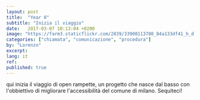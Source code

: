 ```yaml
---
layout: post
title:  "Year 0"
subtitle: "Inizia il viaggio"
date:   2017-03-07 10:13:04 +0200
image: "https://farm3.staticflickr.com/2839/33900113780_84a133df41_h_d.jpg"
categories: ["chiamata", "comunicazione", "procedura"]
by: "Lorenzo"
excerpt:
lang: it
ref:
published: true
---
```


qui inizia il viaggio di open rampette, un progetto che nasce dal basso con l'obbiettivo di migliorare l'accessibilità del comune di milano.
Sequiteci!
